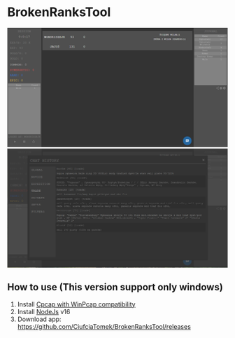 # BrokenRanksTool
![App img1](https://github.com/CiufciaTomek/BrokenRanksTool/blob/main/app1.png)
![App img2](https://github.com/CiufciaTomek/BrokenRanksTool/blob/main/app2.png)
## How to use (This version support only windows)
1. Install [Cpcap with WinPcap compatibility](https://nmap.org/npcap)
1. Install [NodeJs](https://nodejs.org/en/) v16
1. Download app: https://github.com/CiufciaTomek/BrokenRanksTool/releases
